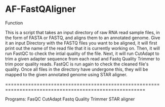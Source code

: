 AF-FastQAligner
===========================================
Function 

This is a script that takes an input directory of raw RNA read sample files, 
in the form of FASTA or FASTQ, and aligns them to an annotated genome. 
Give it an input Directory with the FASTQ files you want to be aligned, it will first print out the name of the read file that it is currently working on. 
Then, it will run FastQC to check the intial quality of the file. 
Next, it will run CutAdapt to trim a given adapter sequence from each read and Fastq Quality Trimmer to trim poor quality reads.
FastQC is run again to check the cleaned file's quality.
Once all files in the directory have undergone this, they will be mapped to the given annotated genome using STAR aligner.

=======================================================================================================

Programs:
   FasQC
   CutAdapt
   Fastq Quality Trimmer
   STAR aligner
 
